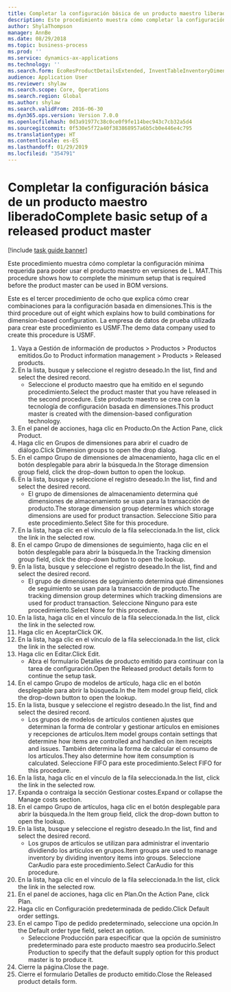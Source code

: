 ```yaml
---
title: Completar la configuración básica de un producto maestro liberado
description: Este procedimiento muestra cómo completar la configuración mínima requerida para poder usar el producto maestro en versiones de L. MAT.
author: ShylaThompson
manager: AnnBe
ms.date: 08/29/2018
ms.topic: business-process
ms.prod: ''
ms.service: dynamics-ax-applications
ms.technology: ''
ms.search.form: EcoResProductDetailsExtended, InventTableInventoryDimensionGroups, InventItemOrderSetup
audience: Application User
ms.reviewer: shylaw
ms.search.scope: Core, Operations
ms.search.region: Global
ms.author: shylaw
ms.search.validFrom: 2016-06-30
ms.dyn365.ops.version: Version 7.0.0
ms.openlocfilehash: 0d3a91977c38c0ce0f9fe114bec943c7cb32a5d4
ms.sourcegitcommit: 0f530e5f72a40f383868957a6b5cb0e446e4c795
ms.translationtype: HT
ms.contentlocale: es-ES
ms.lasthandoff: 01/29/2019
ms.locfileid: "354791"
---
```

# <a name="complete-basic-setup-of-a-released-product-master"></a><span data-ttu-id="a8edf-103">Completar la configuración básica de un producto maestro liberado</span><span class="sxs-lookup"><span data-stu-id="a8edf-103">Complete basic setup of a released product master</span></span>

[!include [task guide banner](../../includes/task-guide-banner.md)]

<span data-ttu-id="a8edf-104">Este procedimiento muestra cómo completar la configuración mínima requerida para poder usar el producto maestro en versiones de L. MAT.</span><span class="sxs-lookup"><span data-stu-id="a8edf-104">This procedure shows how to complete the minimum setup that is required before the product master can be used in BOM versions.</span></span>

<span data-ttu-id="a8edf-105">Este es el tercer procedimiento de ocho que explica cómo crear combinaciones para la configuración basada en dimensiones.</span><span class="sxs-lookup"><span data-stu-id="a8edf-105">This is the third procedure out of eight which explains how to build combinations for dimension-based configuration.</span></span> <span data-ttu-id="a8edf-106">La empresa de datos de prueba utilizada para crear este procedimiento es USMF.</span><span class="sxs-lookup"><span data-stu-id="a8edf-106">The demo data company used to create this procedure is USMF.</span></span>

1. <span data-ttu-id="a8edf-107">Vaya a Gestión de información de productos > Productos > Productos emitidos.</span><span class="sxs-lookup"><span data-stu-id="a8edf-107">Go to Product information management > Products > Released products.</span></span>
2. <span data-ttu-id="a8edf-108">En la lista, busque y seleccione el registro deseado.</span><span class="sxs-lookup"><span data-stu-id="a8edf-108">In the list, find and select the desired record.</span></span>
    * <span data-ttu-id="a8edf-109">Seleccione el producto maestro que ha emitido en el segundo procedimiento.</span><span class="sxs-lookup"><span data-stu-id="a8edf-109">Select the product master that you have released in the second procedure.</span></span> <span data-ttu-id="a8edf-110">Este producto maestro se crea con la tecnología de configuración basada en dimensiones.</span><span class="sxs-lookup"><span data-stu-id="a8edf-110">This product master is created with the dimension-based configuration technology.</span></span>  
3. <span data-ttu-id="a8edf-111">En el panel de acciones, haga clic en Producto.</span><span class="sxs-lookup"><span data-stu-id="a8edf-111">On the Action Pane, click Product.</span></span>
4. <span data-ttu-id="a8edf-112">Haga clic en Grupos de dimensiones para abrir el cuadro de diálogo.</span><span class="sxs-lookup"><span data-stu-id="a8edf-112">Click Dimension groups to open the drop dialog.</span></span>
5. <span data-ttu-id="a8edf-113">En el campo Grupo de dimensiones de almacenamiento, haga clic en el botón desplegable para abrir la búsqueda.</span><span class="sxs-lookup"><span data-stu-id="a8edf-113">In the Storage dimension group field, click the drop-down button to open the lookup.</span></span>
6. <span data-ttu-id="a8edf-114">En la lista, busque y seleccione el registro deseado.</span><span class="sxs-lookup"><span data-stu-id="a8edf-114">In the list, find and select the desired record.</span></span>
    * <span data-ttu-id="a8edf-115">El grupo de dimensiones de almacenamiento determina qué dimensiones de almacenamiento se usan para la transacción de producto.</span><span class="sxs-lookup"><span data-stu-id="a8edf-115">The storage dimension group determines which storage dimensions are used for product transaction.</span></span> <span data-ttu-id="a8edf-116">Seleccione Sitio para este procedimiento.</span><span class="sxs-lookup"><span data-stu-id="a8edf-116">Select Site for this procedure.</span></span>  
7. <span data-ttu-id="a8edf-117">En la lista, haga clic en el vínculo de la fila seleccionada.</span><span class="sxs-lookup"><span data-stu-id="a8edf-117">In the list, click the link in the selected row.</span></span>
8. <span data-ttu-id="a8edf-118">En el campo Grupo de dimensiones de seguimiento, haga clic en el botón desplegable para abrir la búsqueda.</span><span class="sxs-lookup"><span data-stu-id="a8edf-118">In the Tracking dimension group field, click the drop-down button to open the lookup.</span></span>
9. <span data-ttu-id="a8edf-119">En la lista, busque y seleccione el registro deseado.</span><span class="sxs-lookup"><span data-stu-id="a8edf-119">In the list, find and select the desired record.</span></span>
    * <span data-ttu-id="a8edf-120">El grupo de dimensiones de seguimiento determina qué dimensiones de seguimiento se usan para la transacción de producto.</span><span class="sxs-lookup"><span data-stu-id="a8edf-120">The tracking dimension group determines which tracking dimensions are used for product transaction.</span></span> <span data-ttu-id="a8edf-121">Seleccione Ninguno para este procedimiento.</span><span class="sxs-lookup"><span data-stu-id="a8edf-121">Select None for this procedure.</span></span>  
10. <span data-ttu-id="a8edf-122">En la lista, haga clic en el vínculo de la fila seleccionada.</span><span class="sxs-lookup"><span data-stu-id="a8edf-122">In the list, click the link in the selected row.</span></span>
11. <span data-ttu-id="a8edf-123">Haga clic en Aceptar</span><span class="sxs-lookup"><span data-stu-id="a8edf-123">Click OK.</span></span>
12. <span data-ttu-id="a8edf-124">En la lista, haga clic en el vínculo de la fila seleccionada.</span><span class="sxs-lookup"><span data-stu-id="a8edf-124">In the list, click the link in the selected row.</span></span>
13. <span data-ttu-id="a8edf-125">Haga clic en Editar.</span><span class="sxs-lookup"><span data-stu-id="a8edf-125">Click Edit.</span></span>
    * <span data-ttu-id="a8edf-126">Abra el formulario Detalles de producto emitido para continuar con la tarea de configuración.</span><span class="sxs-lookup"><span data-stu-id="a8edf-126">Open the Released product details form to continue the setup task.</span></span>  
14. <span data-ttu-id="a8edf-127">En el campo Grupo de modelos de artículo, haga clic en el botón desplegable para abrir la búsqueda.</span><span class="sxs-lookup"><span data-stu-id="a8edf-127">In the Item model group field, click the drop-down button to open the lookup.</span></span>
15. <span data-ttu-id="a8edf-128">En la lista, busque y seleccione el registro deseado.</span><span class="sxs-lookup"><span data-stu-id="a8edf-128">In the list, find and select the desired record.</span></span>
    * <span data-ttu-id="a8edf-129">Los grupos de modelos de artículos contienen ajustes que determinan la forma de controlar y gestionar artículos en emisiones y recepciones de artículos.</span><span class="sxs-lookup"><span data-stu-id="a8edf-129">Item model groups contain settings that determine how items are controlled and handled on item receipts and issues.</span></span> <span data-ttu-id="a8edf-130">También determina la forma de calcular el consumo de los artículos.</span><span class="sxs-lookup"><span data-stu-id="a8edf-130">They also determine how item consumption is calculated.</span></span> <span data-ttu-id="a8edf-131">Seleccione FIFO para este procedimiento.</span><span class="sxs-lookup"><span data-stu-id="a8edf-131">Select   FIFO for this procedure.</span></span>  
16. <span data-ttu-id="a8edf-132">En la lista, haga clic en el vínculo de la fila seleccionada.</span><span class="sxs-lookup"><span data-stu-id="a8edf-132">In the list, click the link in the selected row.</span></span>
17. <span data-ttu-id="a8edf-133">Expanda o contraiga la sección Gestionar costes.</span><span class="sxs-lookup"><span data-stu-id="a8edf-133">Expand or collapse the Manage costs section.</span></span>
18. <span data-ttu-id="a8edf-134">En el campo Grupo de artículos, haga clic en el botón desplegable para abrir la búsqueda.</span><span class="sxs-lookup"><span data-stu-id="a8edf-134">In the Item group field, click the drop-down button to open the lookup.</span></span>
19. <span data-ttu-id="a8edf-135">En la lista, busque y seleccione el registro deseado.</span><span class="sxs-lookup"><span data-stu-id="a8edf-135">In the list, find and select the desired record.</span></span>
    * <span data-ttu-id="a8edf-136">Los grupos de artículos se utilizan para administrar el inventario dividiendo los artículos en grupos.</span><span class="sxs-lookup"><span data-stu-id="a8edf-136">Item groups are used to manage inventory by dividing inventory items into groups.</span></span> <span data-ttu-id="a8edf-137">Seleccione CarAudio para este procedimiento.</span><span class="sxs-lookup"><span data-stu-id="a8edf-137">Select   CarAudio for this procedure.</span></span>  
20. <span data-ttu-id="a8edf-138">En la lista, haga clic en el vínculo de la fila seleccionada.</span><span class="sxs-lookup"><span data-stu-id="a8edf-138">In the list, click the link in the selected row.</span></span>
21. <span data-ttu-id="a8edf-139">En el panel de acciones, haga clic en Plan.</span><span class="sxs-lookup"><span data-stu-id="a8edf-139">On the Action Pane, click Plan.</span></span>
22. <span data-ttu-id="a8edf-140">Haga clic en Configuración predeterminada de pedido.</span><span class="sxs-lookup"><span data-stu-id="a8edf-140">Click Default order settings.</span></span>
23. <span data-ttu-id="a8edf-141">En el campo Tipo de pedido predeterminado, seleccione una opción.</span><span class="sxs-lookup"><span data-stu-id="a8edf-141">In the Default order type field, select an option.</span></span>
    * <span data-ttu-id="a8edf-142">Seleccione Producción para especificar que la opción de suministro predeterminado para este producto maestro sea producirlo.</span><span class="sxs-lookup"><span data-stu-id="a8edf-142">Select Production to specify that the default supply option for this product master is to produce it.</span></span>  
24. <span data-ttu-id="a8edf-143">Cierre la página.</span><span class="sxs-lookup"><span data-stu-id="a8edf-143">Close the page.</span></span>
25. <span data-ttu-id="a8edf-144">Cierre el formulario Detalles de producto emitido.</span><span class="sxs-lookup"><span data-stu-id="a8edf-144">Close the Released product details form.</span></span>


